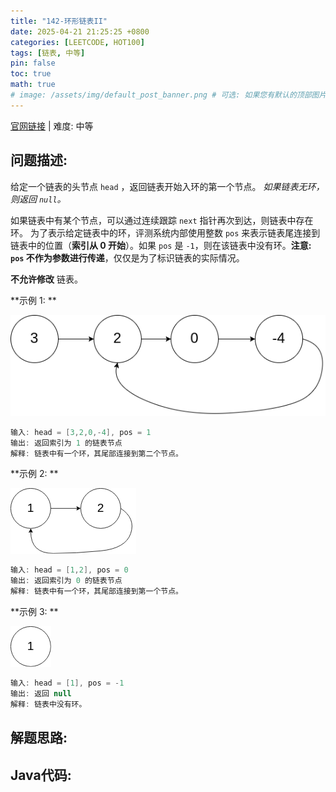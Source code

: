 ```yaml
---
title: "142-环形链表II"
date: 2025-04-21 21:25:25 +0800
categories: [LEETCODE, HOT100]
tags: [链表, 中等]
pin: false
toc: true
math: true
# image: /assets/img/default_post_banner.png # 可选: 如果您有默认的顶部图片，取消注释并修改路径
---
```


[官网链接](https://leetcode.cn/problems/linked-list-cycle-ii/) \| 难度: 中等

## 问题描述: 

给定一个链表的头节点  `head` ，返回链表开始入环的第一个节点。 *如果链表无环，则返回 `null`。*

如果链表中有某个节点，可以通过连续跟踪 `next` 指针再次到达，则链表中存在环。 为了表示给定链表中的环，评测系统内部使用整数 `pos` 来表示链表尾连接到链表中的位置（**索引从 0 开始**）。如果 `pos` 是 `-1`，则在该链表中没有环。**注意: `pos` 不作为参数进行传递**，仅仅是为了标识链表的实际情况。

**不允许修改** 链表。

**示例 1: **

![img](../../../../assets/img/posts/p142_0.png)

```java
输入: head = [3,2,0,-4], pos = 1
输出: 返回索引为 1 的链表节点
解释: 链表中有一个环，其尾部连接到第二个节点。
```

**示例 2: **

![img](../../../../assets/img/posts/p142_1.png)

```java
输入: head = [1,2], pos = 0
输出: 返回索引为 0 的链表节点
解释: 链表中有一个环，其尾部连接到第一个节点。
```

**示例 3: **

![img](../../../../assets/img/posts/p142_2.png)

```java
输入: head = [1], pos = -1
输出: 返回 null
解释: 链表中没有环。
```


## 解题思路: 


## Java代码: 

